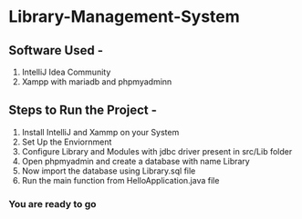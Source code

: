 # Library-Management-System

## Software Used - 
   1) IntelliJ Idea Community
   2) Xampp with mariadb and phpmyadminn
    
## Steps to Run the Project -
 1) Install IntelliJ and Xammp on your System
 2) Set Up the Enviornment
 3) Configure Library and Modules with jdbc driver present in src/Lib folder
 4) Open phpmyadmin and create a database with name Library
 5) Now import the database using Library.sql file
 6) Run the main function from HelloApplication.java file
### You are ready to go
